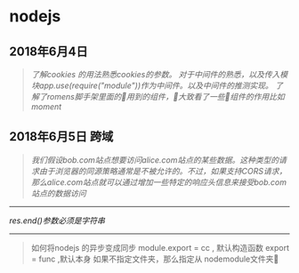 **nodejs**
===
__2018年6月4日__
---
>*了解cookies 的用法熟悉cookies的参数。 对于中间件的熟悉，以及传入模块app.use(require("module"))作为中间件。以及中间件的推测实现。 了解了romens脚手架里面的用到的组件，大致看了一些组件的作用比如moment*

__2018年6月5日__
跨域
---
>*我们假设bob.com站点想要访问alice.com站点的某些数据。这种类型的请求由于浏览器的同源策略通常是不被允许的。不过，如果支持CORS请求，那么alice.com站点就可以通过增加一些特定的响应头信息来接受bob.com站点的数据访问* 
---
*res.end()参数必须是字符串*

---
>如何将nodejs 的异步变成同步
>module.export = cc , 默认构造函数
>export = func ,默认本身
>如果不指定文件夹，那么指定从 nodemodule文件夹